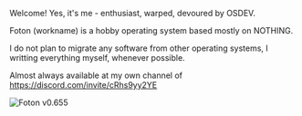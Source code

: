 Welcome! Yes, it's me - enthusiast, warped, devoured by OSDEV.

 Foton (workname) is a hobby operating system based mostly on NOTHING.

I do not plan to migrate any software from other operating systems, I writting everything myself, whenever possible.

Almost always available at my own channel of https://discord.com/invite/cRhs9yy2YE

![Foton v0.655](https://blackdev.org/shot/foton%20v0.655.png)

